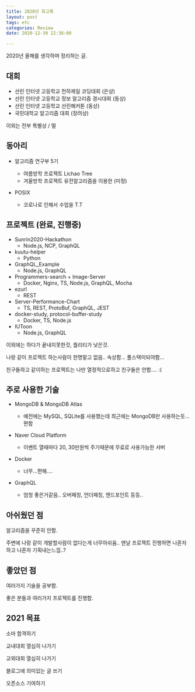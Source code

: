 ```yaml
---
title: 2020년 회고록
layout: post
tags: etc
categories: Review
date: 2020-12-30 22:38:00 

--- 
```


2020년 올해를 생각하며 정리하는 글.


## 대회
- 선린 인터넷 고등학교 천하제일 코딩대회 (은상)
- 선린 인터넷 고등학교 정보 알고리즘 경시대회 (동상)
- 선린 인터넷 고등학교 선린해커톤 (동상)
- 국민대학교 알고리즘 대회 (장려상)

이외는 전부 특별상 / 떨

## 동아리 

- 알고리즘 연구부 5기
    - 여름방학 프로젝트 Lichao Tree 
    - 겨울방학 프로젝트 유전알고리즘을 이용한 (미정)

- POSIX 
    - 코로나로 인해서 수업을 T.T

## 프로젝트 (완료, 진행중)

- Sunrin2020-Hackathon
    - Node.js, NCP, GraphQL
- kuutu-helper 
    - Python
- GraphQL_Example 
    - Node.js, GraphQL
- Programmers-search + Image-Server
    - Docker, Nginx, TS, Node.js, GraphQL, Mocha
- ezurl 
    - REST
- Server-Performance-Chart
    - TS, REST, ProtoBuf, GraphQL, JEST
- docker-study, protocol-buffer-study
    - Docker, TS, Node.js
- IUToon
    - Node.js, GraphQL

이외에는 하다가 끝내지못한것, 퀄리티가 낮은것.

나랑 같이 프로젝트 하는사람이 한명말고 없음.. 속상함... 풀스택이되야함...

친구들하고 같이하는 프로젝트는 나만 열정적으로하고 친구들은 안함.... :(

## 주로 사용한 기술

- MongoDB & MongoDB Atlas
    - 예전에는 MySQL, SQLite를 사용했는데 최근에는 MongoDB만 사용하는듯... 편함

- Naver Cloud Platform 
    - 이벤트 열때마다 20, 30만원씩 주기때문에 무료로 사용가능한 서버

- Docker
    - 너무...편해....

- GraphQL
    - 엄청 좋은거같음.. 오버패칭, 언더패칭, 엔드포인트 등등..
    
## 아쉬웠던 점

알고리즘을 꾸준히 안함.

주변에 나랑 같이 개발할사람이 없다는게 너무아쉬움.. 맨날 프로젝트 진행하면 나혼자하고 나혼자 기획내는느낌..?

## 좋았던 점

여러가지 기술을 공부함.

좋은 분들과 여러가지 프로젝트를 진행함.

## 2021 목표

소마 합격하기

교내대회 열심히 나가기

교외대회 열심히 나가기

블로그에 의미있는 글 쓰기

오픈소스 기여하기
